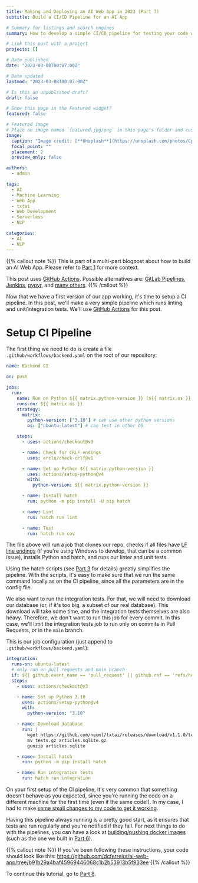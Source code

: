 ```yaml
---
title: Making and Deploying an AI Web App in 2023 (Part 7)
subtitle: Build a CI/CD Pipeline for an AI App

# Summary for listings and search engines
summary: How to develop a simple CI/CD pipeline for testing your code with GitHub Actions.

# Link this post with a project
projects: []

# Date published
date: "2023-03-08T00:07:00Z"

# Date updated
lastmod: "2023-03-08T00:07:00Z"

# Is this an unpublished draft?
draft: false

# Show this page in the Featured widget?
featured: false

# Featured image
# Place an image named `featured.jpg/png` in this page's folder and customize its options here.
image:
  caption: "Image credit: [**Unsplash**](https://unsplash.com/photos/CpkOjOcXdUY)"
  focal_point: ""
  placement: 2
  preview_only: false

authors:
  - admin

tags:
  - AI
  - Machine Learning
  - Web App
  - txtai
  - Web Development
  - Serverless
  - NLP

categories:
  - AI
  - NLP
---
```


{{% callout note %}}
This is part of a multi-part blogpost about how to build an AI Web App.
Please refer to [Part 1](/post/2023-03-01-ai-web-app) for more context.

This post uses [GitHub Actions](https://docs.github.com/en/actions).
Possible alternatives are: [GitLab Pipelines](https://docs.gitlab.com/ee/ci/pipelines/), [Jenkins](https://www.jenkins.io/),
[pypyr](https://pypyr.io/), and [many others](https://github.com/pditommaso/awesome-pipeline).
{{% /callout %}}

Now that we have a first version of our app working, it's time to setup a CI pipeline.
In this post, we'll make a very simple pipeline which runs linting and unit/integration tests.
We'll use [GitHub Actions](https://docs.github.com/en/actions) for this post.

# Setup CI Pipeline

The first thing we need to do is create a file `.github/workflows/backend.yaml` on the root of our repository:

```yaml
name: Backend CI

on: push

jobs:
  run:
    name: Run on Python ${{ matrix.python-version }} (${{ matrix.os }})
    runs-on: ${{ matrix.os }}
    strategy:
      matrix:
        python-version: ["3.10"] # can use other python versions
        os: ["ubuntu-latest"] # can test in other OS

    steps:
      - uses: actions/checkout@v3

      - name: Check for CRLF endings
        uses: erclu/check-crlf@v1

      - name: Set up Python ${{ matrix.python-version }}
        uses: actions/setup-python@v4
        with:
          python-version: ${{ matrix.python-version }}

      - name: Install hatch
        run: python -m pip install -U pip hatch

      - name: Lint
        run: hatch run lint

      - name: Test
        run: hatch run cov
```

The file above will run a job that clones our repo, checks if all files have
[LF line endings](https://adaptivepatchwork.com/2012/03/01/mind-the-end-of-your-line/)
(if you're using Windows to develop, that can be a common issue),
installs Python and hatch, and runs our linter and unit tests.

Using the hatch scripts (see [Part 3](/post/2023-03-03-ai-web-app) for details) greatly
simplifies the pipeline.
With the scripts, it's easy to make sure that we run the same command locally as on the
CI pipeline, since all the parameters are in the config file.

We also want to run the integration tests.
For that, we will need to download our database (or, if it's too big, a subset of our real database).
This download will take some time, and the integration tests themselves are also heavy.
Therefore, we don't want to run this job for every commit.
In this case, we'll limit the integration tests job to run only on commits in
Pull Requests, or in the `main` branch.

This is our job configuration (just append to `.github/workflows/backend.yaml`):

```yaml
integration:
  runs-on: ubuntu-latest
  # only run on pull requests and main branch
  if: ${{ github.event_name == 'pull_request' || github.ref == 'refs/heads/main' }}
  steps:
    - uses: actions/checkout@v3

    - name: Set up Python 3.10
      uses: actions/setup-python@v4
      with:
        python-version: "3.10"

    - name: Download database
      run: |
        wget https://github.com/neuml/txtai/releases/download/v1.1.0/tests.gz
        mv tests.gz articles.sqlite.gz
        gunzip articles.sqlite

    - name: Install hatch
      run: python -m pip install hatch

    - name: Run integration tests
      run: hatch run integration
```

On your first setup of the CI pipeline, it's very common that something doesn't behave as
you expected, since you're running the code on a different machine for the first time (even if the same code!).
In my case, I had to make [some small changes to my code to get it working](https://github.com/dcferreira/ai-web-app/compare/92099b561bc4e8db3d567244cebf2e7eb1a2df56..b91b29a4baf45969446068c1b2b53913b5f933ee).

Having this pipeline always running is a pretty good start, as it ensures that tests are
run regularly and you're notified if they fail.
For next things to do with the pipelines, you can have a look at
[building/pushing docker images](https://github.com/marketplace/actions/build-and-push-docker-images)
(such as the one we built in [Part 6](/post/2023-03-06-ai-web-app)).

{{% callout note %}}
If you've been following these instructions, your code should look like this:
https://github.com/dcferreira/ai-web-app/tree/b91b29a4baf45969446068c1b2b53913b5f933ee
{{% /callout %}}

To continue this tutorial, go to [Part 8](/post/2023-03-08-ai-web-app).
